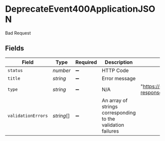 # DeprecateEvent400ApplicationJSON

Bad Request


## Fields

| Field                                                                                  | Type                                                                                   | Required                                                                               | Description                                                                            | Example                                                                                |
| -------------------------------------------------------------------------------------- | -------------------------------------------------------------------------------------- | -------------------------------------------------------------------------------------- | -------------------------------------------------------------------------------------- | -------------------------------------------------------------------------------------- |
| `status`                                                                               | *number*                                                                               | :heavy_minus_sign:                                                                     | HTTP Code                                                                              |                                                                                        |
| `title`                                                                                | *string*                                                                               | :heavy_minus_sign:                                                                     | Error message                                                                          |                                                                                        |
| `type`                                                                                 | *string*                                                                               | :heavy_minus_sign:                                                                     | N/A                                                                                    | "https://docs.billwithorb.com/reference/error-responses#400-request-validation-errors" |
| `validationErrors`                                                                     | *string*[]                                                                             | :heavy_minus_sign:                                                                     | An array of strings corresponding to the validation failures                           |                                                                                        |
